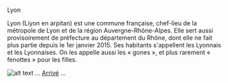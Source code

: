 Lyon

Lyon (Liyon en arpitan) est une commune française, chef-lieu de la métropole de Lyon et de la région Auvergne-Rhône-Alpes. 
Elle sert aussi provisoirement de préfecture au département du Rhône, dont elle ne fait plus partie depuis le 1er janvier 2015.
Ses habitants s'appellent les Lyonnais et les Lyonnaises. On les appelle aussi les « gones », et plus rarement « fenottes » pour les filles.

![alt text](https://guide-de-lyon.fr/wp-content/uploads/2015/04/saint-jean.jpg)
... [Arrivé](https://github.com/indiaye18/TP2_Lab/blob/main/jeu-heros-Labyrinthe-Tour-Monde/Villabe.md) ...
